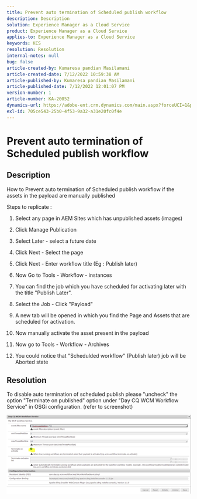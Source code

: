 ```yaml
---
title: Prevent auto termination of Scheduled publish workflow
description: Description
solution: Experience Manager as a Cloud Service
product: Experience Manager as a Cloud Service
applies-to: Experience Manager as a Cloud Service
keywords: KCS
resolution: Resolution
internal-notes: null
bug: false
article-created-by: Kumaresa pandian Masilamani
article-created-date: 7/12/2022 10:59:38 AM
article-published-by: Kumaresa pandian Masilamani
article-published-date: 7/12/2022 12:01:07 PM
version-number: 1
article-number: KA-20052
dynamics-url: https://adobe-ent.crm.dynamics.com/main.aspx?forceUCI=1&pagetype=entityrecord&etn=knowledgearticle&id=8202b9b5-d101-ed11-82e4-00224809fe22
exl-id: 705ce543-25b0-4f53-9a32-a31e20fc0f4e
---
```

# Prevent auto termination of Scheduled publish workflow

## Description


How to Prevent auto termination of Scheduled publish workflow if the assets in the payload are manually published

Steps to replicate :

1. Select any page in AEM Sites which has unpublished assets (images)

2. Click Manage Publication

3. Select Later - select a future date

4. Click Next - Select the page

5. Click Next - Enter workflow title (Eg : Publish later)

6. Now Go to Tools - Workflow - instances

7. You can find the job which you have scheduled for activating later with the title "Publish Later".

8. Select the Job - Click "Payload"

9. A new tab will be opened in which you find the Page and Assets that are scheduled for activation.

10. Now manually activate the asset present in the payload

11. Now go to Tools - Workflow - Archives

12. You could notice that "Schedulded workflow" (Publish later) job will be Aborted state




## Resolution


To disable auto termination of scheduled publish please "uncheck" the option "Terminate on published" option under "Day CQ WCM Workflow Service" in OSGi configuration. (refer to screenshot)



![](assets/d1e5b094-d901-ed11-82e4-00224809fe22.png)
